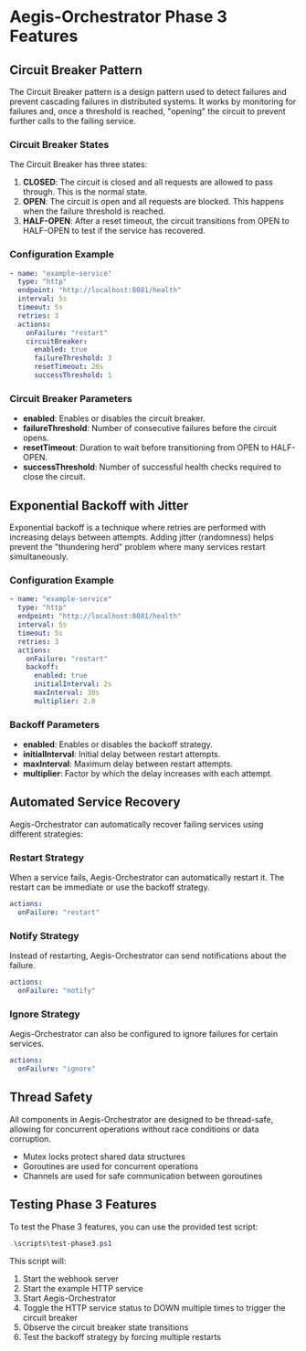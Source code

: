# Aegis-Orchestrator Phase 3 Features

## Circuit Breaker Pattern

The Circuit Breaker pattern is a design pattern used to detect failures and prevent cascading failures in distributed systems. It works by monitoring for failures and, once a threshold is reached, "opening" the circuit to prevent further calls to the failing service.

### Circuit Breaker States

The Circuit Breaker has three states:

1. **CLOSED**: The circuit is closed and all requests are allowed to pass through. This is the normal state.
2. **OPEN**: The circuit is open and all requests are blocked. This happens when the failure threshold is reached.
3. **HALF-OPEN**: After a reset timeout, the circuit transitions from OPEN to HALF-OPEN to test if the service has recovered.

### Configuration Example

```yaml
- name: "example-service"
  type: "http"
  endpoint: "http://localhost:8081/health"
  interval: 5s
  timeout: 5s
  retries: 3
  actions:
    onFailure: "restart"
    circuitBreaker:
      enabled: true
      failureThreshold: 3
      resetTimeout: 20s
      successThreshold: 1
```

### Circuit Breaker Parameters

- **enabled**: Enables or disables the circuit breaker.
- **failureThreshold**: Number of consecutive failures before the circuit opens.
- **resetTimeout**: Duration to wait before transitioning from OPEN to HALF-OPEN.
- **successThreshold**: Number of successful health checks required to close the circuit.

## Exponential Backoff with Jitter

Exponential backoff is a technique where retries are performed with increasing delays between attempts. Adding jitter (randomness) helps prevent the "thundering herd" problem where many services restart simultaneously.

### Configuration Example

```yaml
- name: "example-service"
  type: "http"
  endpoint: "http://localhost:8081/health"
  interval: 5s
  timeout: 5s
  retries: 3
  actions:
    onFailure: "restart"
    backoff:
      enabled: true
      initialInterval: 2s
      maxInterval: 30s
      multiplier: 2.0
```

### Backoff Parameters

- **enabled**: Enables or disables the backoff strategy.
- **initialInterval**: Initial delay between restart attempts.
- **maxInterval**: Maximum delay between restart attempts.
- **multiplier**: Factor by which the delay increases with each attempt.

## Automated Service Recovery

Aegis-Orchestrator can automatically recover failing services using different strategies:

### Restart Strategy

When a service fails, Aegis-Orchestrator can automatically restart it. The restart can be immediate or use the backoff strategy.

```yaml
actions:
  onFailure: "restart"
```

### Notify Strategy

Instead of restarting, Aegis-Orchestrator can send notifications about the failure.

```yaml
actions:
  onFailure: "notify"
```

### Ignore Strategy

Aegis-Orchestrator can also be configured to ignore failures for certain services.

```yaml
actions:
  onFailure: "ignore"
```

## Thread Safety

All components in Aegis-Orchestrator are designed to be thread-safe, allowing for concurrent operations without race conditions or data corruption.

- Mutex locks protect shared data structures
- Goroutines are used for concurrent operations
- Channels are used for safe communication between goroutines

## Testing Phase 3 Features

To test the Phase 3 features, you can use the provided test script:

```powershell
.\scripts\test-phase3.ps1
```

This script will:
1. Start the webhook server
2. Start the example HTTP service
3. Start Aegis-Orchestrator
4. Toggle the HTTP service status to DOWN multiple times to trigger the circuit breaker
5. Observe the circuit breaker state transitions
6. Test the backoff strategy by forcing multiple restarts